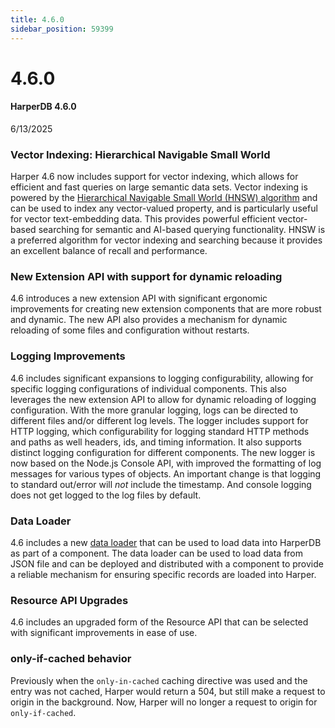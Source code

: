 ```yaml
---
title: 4.6.0
sidebar_position: 59399
---
```


# 4.6.0

#### HarperDB 4.6.0

6/13/2025

### Vector Indexing: Hierarchical Navigable Small World

Harper 4.6 now includes support for vector indexing, which allows for efficient and fast queries on large semantic data sets. Vector indexing is powered by the [Hierarchical Navigable Small World (HNSW) algorithm](https://arxiv.org/abs/1603.09320) and can be used to index any vector-valued property, and is particularly useful for vector text-embedding data. This provides powerful efficient vector-based searching for semantic and AI-based querying functionality. HNSW is a preferred algorithm for vector indexing and searching because it provides an excellent balance of recall and performance.

### New Extension API with support for dynamic reloading

4.6 introduces a new extension API with significant ergonomic improvements for creating new extension components that are more robust and dynamic. The new API also provides a mechanism for dynamic reloading of some files and configuration without restarts.

### Logging Improvements

4.6 includes significant expansions to logging configurability, allowing for specific logging configurations of individual components. This also leverages the new extension API to allow for dynamic reloading of logging configuration. With the more granular logging, logs can be directed to different files and/or different log levels.
The logger includes support for HTTP logging, which configurability for logging standard HTTP methods and paths as well headers, ids, and timing information. It also supports distinct logging configuration for different components. 
The new logger is now based on the Node.js Console API, with improved the formatting of log messages for various types of objects.
An important change is that logging to standard out/error will _not_ include the timestamp. And console logging does not get logged to the log files by default.


### Data Loader
4.6 includes a new [data loader](../../../../developers/applications/data-loader) that can be used to load data into HarperDB as part of a component. The data loader can be used to load data from JSON file and can be deployed and distributed with a component to provide a reliable mechanism for ensuring specific records are loaded into Harper.

### Resource API Upgrades

4.6 includes an upgraded form of the Resource API that can be selected with significant improvements in ease of use.

### only-if-cached behavior
Previously when the `only-in-cached` caching directive was used and the entry was not cached, Harper would return a 504, but still make a request to origin in the background. Now, Harper will no longer a request to origin for `only-if-cached`.